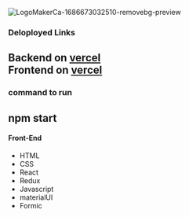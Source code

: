 ![LogoMakerCa-1686673032510-removebg-preview](https://itnowinc.com/wp-content/uploads/2022/11/ITnow-logoArtboard-1-copy.png)

### Deloployed Links
Backend on [vercel](https://flexfit-git-main-anurag1109.vercel.app/) <br>
Frontend on [vercel](https://flexfit-frontend.vercel.app/)
--

### command to run

npm start
--
#### Front-End
-  HTML 
-  CSS
-  React
-  Redux
-  Javascript
-  materialUI
-  Formic




